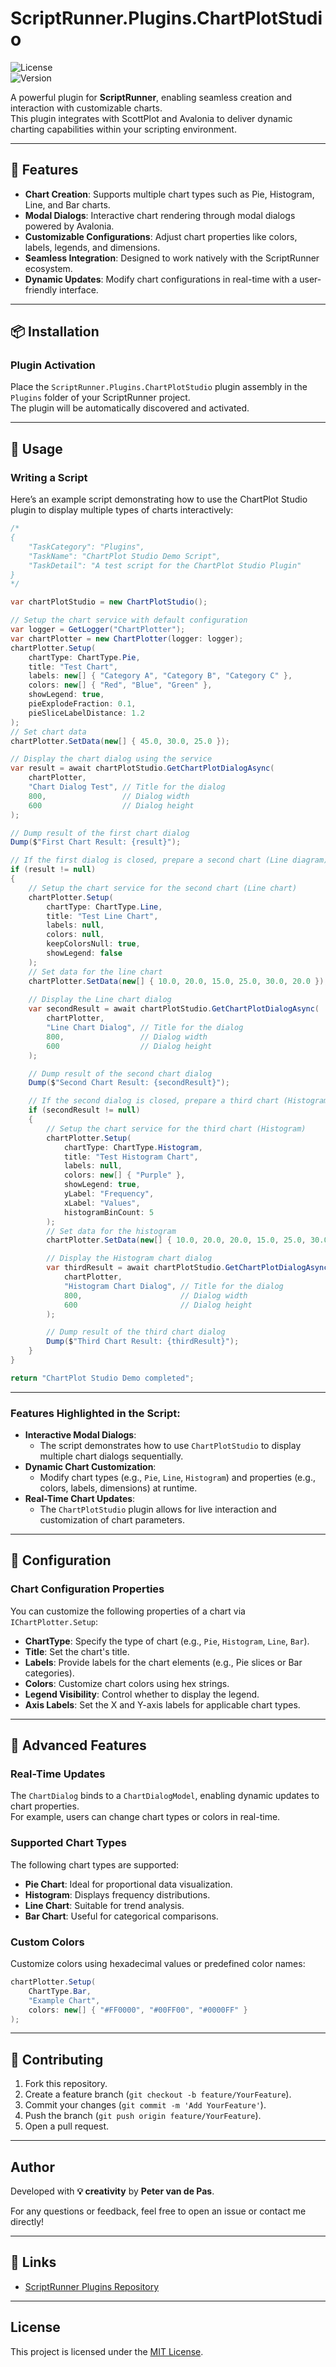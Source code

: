 # ScriptRunner.Plugins.ChartPlotStudio

![License](https://img.shields.io/badge/license-MIT-green)  
![Version](https://img.shields.io/badge/version-1.0.0-blue)

A powerful plugin for **ScriptRunner**, enabling seamless creation and interaction with customizable charts.  
This plugin integrates with ScottPlot and Avalonia to deliver dynamic charting capabilities within your scripting environment.

---

## 🚀 Features

- **Chart Creation**: Supports multiple chart types such as Pie, Histogram, Line, and Bar charts.
- **Modal Dialogs**: Interactive chart rendering through modal dialogs powered by Avalonia.
- **Customizable Configurations**: Adjust chart properties like colors, labels, legends, and dimensions.
- **Seamless Integration**: Designed to work natively with the ScriptRunner ecosystem.
- **Dynamic Updates**: Modify chart configurations in real-time with a user-friendly interface.

---

## 📦 Installation

### Plugin Activation

Place the `ScriptRunner.Plugins.ChartPlotStudio` plugin assembly in the `Plugins` folder of your ScriptRunner project.  
The plugin will be automatically discovered and activated.

---

## 📖 Usage

### Writing a Script

Here’s an example script demonstrating how to use the ChartPlot Studio plugin to display multiple types of charts interactively:

```csharp
/*
{
    "TaskCategory": "Plugins",
    "TaskName": "ChartPlot Studio Demo Script",
    "TaskDetail": "A test script for the ChartPlot Studio Plugin"
}
*/

var chartPlotStudio = new ChartPlotStudio();

// Setup the chart service with default configuration
var logger = GetLogger("ChartPlotter");
var chartPlotter = new ChartPlotter(logger: logger);
chartPlotter.Setup(
    chartType: ChartType.Pie, 
    title: "Test Chart", 
    labels: new[] { "Category A", "Category B", "Category C" },
    colors: new[] { "Red", "Blue", "Green" },
    showLegend: true,
    pieExplodeFraction: 0.1,
    pieSliceLabelDistance: 1.2  
);
// Set chart data
chartPlotter.SetData(new[] { 45.0, 30.0, 25.0 });

// Display the chart dialog using the service
var result = await chartPlotStudio.GetChartPlotDialogAsync(
    chartPlotter,
    "Chart Dialog Test", // Title for the dialog
    800,                 // Dialog width
    600                  // Dialog height
);

// Dump result of the first chart dialog
Dump($"First Chart Result: {result}");

// If the first dialog is closed, prepare a second chart (Line diagram)
if (result != null)
{
    // Setup the chart service for the second chart (Line chart)
    chartPlotter.Setup(
        chartType: ChartType.Line,
        title: "Test Line Chart",
        labels: null,
        colors: null,
        keepColorsNull: true,
        showLegend: false
    );
    // Set data for the line chart
    chartPlotter.SetData(new[] { 10.0, 20.0, 15.0, 25.0, 30.0, 20.0 });
    
    // Display the Line chart dialog
    var secondResult = await chartPlotStudio.GetChartPlotDialogAsync(
        chartPlotter,
        "Line Chart Dialog", // Title for the dialog
        800,                 // Dialog width
        600                  // Dialog height
    );

    // Dump result of the second chart dialog
    Dump($"Second Chart Result: {secondResult}");

    // If the second dialog is closed, prepare a third chart (Histogram)
    if (secondResult != null)
    {
        // Setup the chart service for the third chart (Histogram)
        chartPlotter.Setup(
            chartType: ChartType.Histogram,
            title: "Test Histogram Chart",
            labels: null,
            colors: new[] { "Purple" },
            showLegend: true,
            yLabel: "Frequency",
            xLabel: "Values",
            histogramBinCount: 5
        );
        // Set data for the histogram
        chartPlotter.SetData(new[] { 10.0, 20.0, 20.0, 15.0, 25.0, 30.0, 20.0, 25.0, 15.0 });

        // Display the Histogram chart dialog
        var thirdResult = await chartPlotStudio.GetChartPlotDialogAsync(
            chartPlotter,
            "Histogram Chart Dialog", // Title for the dialog
            800,                      // Dialog width
            600                       // Dialog height
        );

        // Dump result of the third chart dialog
        Dump($"Third Chart Result: {thirdResult}");
    }
}

return "ChartPlot Studio Demo completed";
```

---

### Features Highlighted in the Script:

- **Interactive Modal Dialogs**:
    - The script demonstrates how to use `ChartPlotStudio` to display multiple chart dialogs sequentially.
- **Dynamic Chart Customization**:
    - Modify chart types (e.g., `Pie`, `Line`, `Histogram`) and properties (e.g., colors, labels, dimensions) at runtime.
- **Real-Time Chart Updates**:
    - The `ChartPlotStudio` plugin allows for live interaction and customization of chart parameters.

---

## 🔧 Configuration

### Chart Configuration Properties

You can customize the following properties of a chart via `IChartPlotter.Setup`:
- **ChartType**: Specify the type of chart (e.g., `Pie`, `Histogram`, `Line`, `Bar`).
- **Title**: Set the chart's title.
- **Labels**: Provide labels for the chart elements (e.g., Pie slices or Bar categories).
- **Colors**: Customize chart colors using hex strings.
- **Legend Visibility**: Control whether to display the legend.
- **Axis Labels**: Set the X and Y-axis labels for applicable chart types.

---

## 🌟 Advanced Features

### Real-Time Updates

The `ChartDialog` binds to a `ChartDialogModel`, enabling dynamic updates to chart properties.  
For example, users can change chart types or colors in real-time.

### Supported Chart Types

The following chart types are supported:
- **Pie Chart**: Ideal for proportional data visualization.
- **Histogram**: Displays frequency distributions.
- **Line Chart**: Suitable for trend analysis.
- **Bar Chart**: Useful for categorical comparisons.

### Custom Colors

Customize colors using hexadecimal values or predefined color names:

```csharp
chartPlotter.Setup(
    ChartType.Bar,
    "Example Chart",
    colors: new[] { "#FF0000", "#00FF00", "#0000FF" }
);
```

---

## 📄 Contributing

1. Fork this repository.
2. Create a feature branch (`git checkout -b feature/YourFeature`).
3. Commit your changes (`git commit -m 'Add YourFeature'`).
4. Push the branch (`git push origin feature/YourFeature`).
5. Open a pull request.

---

## Author

Developed with **💡 creativity** by **Peter van de Pas**.

For any questions or feedback, feel free to open an issue or contact me directly!

---

## 🔗 Links

- [ScriptRunner Plugins Repository](https://github.com/petervdpas/ScriptRunner.Plugins)

---

## License

This project is licensed under the [MIT License](./LICENSE). 